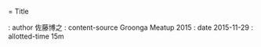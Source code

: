 = Title

: author
   佐藤博之
: content-source
   Groonga Meatup 2015
: date
   2015-11-29
: allotted-time
   15m
